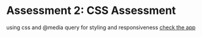 #  Assessment 2: CSS Assessment 
using  css and @media query for  styling and responsiveness
 [check the app](https://hallek7.github.io/hallek7-hallek7.github.io/Dev10-Program/CSS_Assessment/index.html)
